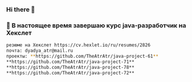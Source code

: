 ### Hi there 👋
### 🌱 В настоящее время завершаю курс java-разработчик на Хекслет
```sh
резюме на Хекслет https://cv.hexlet.io/ru/resumes/2826
почта: dyadya_atr@mail.ru
проекты: **https://github.com/TheAtrAtr/java-project-61**
**https://github.com/TheAtrAtr/java-project-71**
**https://github.com/TheAtrAtr/java-project-78**
**https://github.com/TheAtrAtr/java-project-72**
```
<!--
**TheAtrAtr/TheAtrAtr** is a ✨ _special_ ✨ repository because its `README.md` (this file) appears on your GitHub profile.

Here are some ideas to get you started:

- 🔭 I’m currently working on ...
- 🌱 I’m currently learning ...
- 👯 I’m looking to collaborate on ...
- 🤔 I’m looking for help with ...
- 💬 Ask me about ...
- 📫 How to reach me: ...
- 😄 Pronouns: ...
- ⚡ Fun fact: ...
-->
